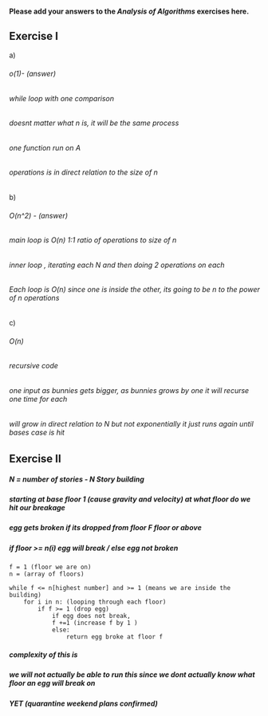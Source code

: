 #### Please add your answers to the ***Analysis of  Algorithms*** exercises here.

## Exercise I

a)
###### o(1)- (answer)
###### while loop with one comparison
###### doesnt matter what n is, it will be the same process
###### one function run on A
###### operations is in direct relation to the size of n
######

b)
###### O(n^2) - (answer)
###### main loop is O(n) 1:1 ratio of operations to size of n
###### inner loop , iterating each N and then doing 2 operations on each
###### Each loop is O(n) since one is inside the other, its going to be n to the power of n operations

c)
###### O(n)
###### recursive code
###### one input as bunnies gets bigger, as bunnies grows by one it will recurse one time for each
###### will grow in direct relation to N but not exponentially it just runs again until bases case is hit


## Exercise II

##### N  = number of stories - N Story building
##### starting at base floor 1 (cause gravity and velocity) at what floor do we hit our breakage
##### egg gets broken if its dropped from floor F floor or above
#####   if floor >= n(i)  egg will break / else  egg not broken

 
    f = 1 (floor we are on)
    n = (array of floors)
    
    while f <= n[highest number] and >= 1 (means we are inside the building) 
        for i in n: (looping through each floor)
            if f >= 1 (drop egg)
                if egg does not break,  
                f +=1 (increase f by 1 )
                else:  
                    return egg broke at floor f
                
##### complexity of this is          
            
##### we will not actually be able to run this since we dont actually know what floor an egg will break on
##### YET (quarantine weekend plans confirmed)
